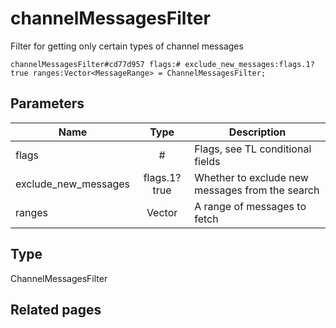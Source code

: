 # channelMessagesFilter
Filter for getting only certain types of channel messages

```
channelMessagesFilter#cd77d957 flags:# exclude_new_messages:flags.1?true ranges:Vector<MessageRange> = ChannelMessagesFilter;
```

## Parameters
| Name | Type | Description |
| ---- | :----: | ----------- |
| flags | # | Flags, see TL conditional fields |
| exclude_new_messages | flags.1?true | Whether to exclude new messages from the search |
| ranges | Vector<MessageRange> | A range of messages to fetch |


## Type
ChannelMessagesFilter

## Related pages
